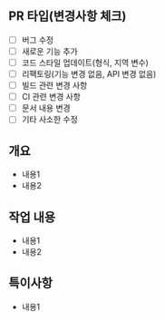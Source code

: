 ## PR 타입(변경사항 체크)
- [ ] 버그 수정
- [ ] 새로운 기능 추가
- [ ] 코드 스타일 업데이트(형식, 지역 변수)
- [ ] 리팩토링(기능 변경 없음, API 변경 없음)
- [ ] 빌드 관련 변경 사항
- [ ] CI 관련 변경 사항
- [ ] 문서 내용 변경
- [ ] 기타 사소한 수정

## 개요
- 내용1
- 내용2

## 작업 내용
- 내용1
- 내용2

## 특이사항
- 내용1